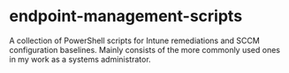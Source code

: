 # endpoint-management-scripts
A collection of PowerShell scripts for Intune remediations and SCCM configuration baselines. Mainly consists of the more commonly used ones in my work as a systems administrator.
